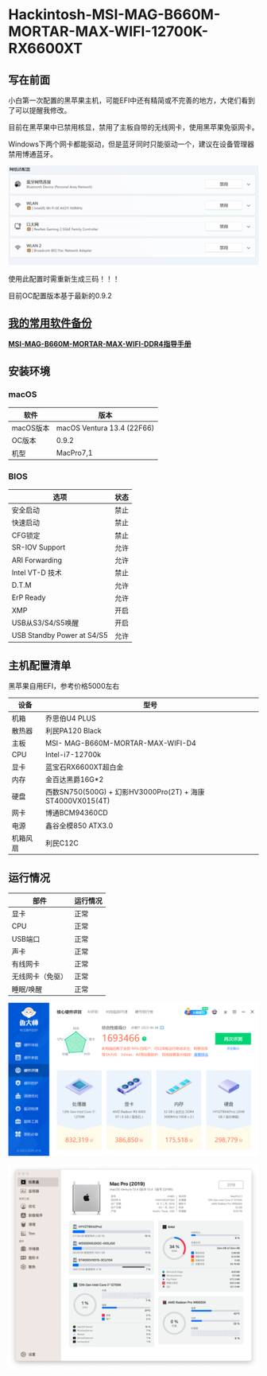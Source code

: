 # Hackintosh-MSI-MAG-B660M-MORTAR-MAX-WIFI-12700K-RX6600XT
## 写在前面

小白第一次配置的黑苹果主机，可能EFI中还有精简或不完善的地方，大佬们看到了可以提醒我修改。

目前在黑苹果中已禁用核显，禁用了主板自带的无线网卡，使用黑苹果免驱网卡。

Windows下两个网卡都能驱动，但是蓝牙同时只能驱动一个，建议在设备管理器禁用博通蓝牙。 

![屏幕截图 2023-06-23 102031](./assets/%E5%B1%8F%E5%B9%95%E6%88%AA%E5%9B%BE%202023-06-23%20102031.png)

使用此配置时需重新生成三码！！！

目前OC配置版本基于最新的0.9.2



## [我的常用软件备份](https://github.com/coocv/Hackintosh-MSI-B660M-MORTAR-MAX-WIFI-12700K-RX6600XT/blob/main/MyApps.md)

**[MSI-MAG-B660M-MORTAR-MAX-WIFI-DDR4指导手册](https://github.com/coocv/Hackintosh-MSI-B660M-MORTAR-MAX-WIFI-12700K-RX6600XT/blob/main/MSI.md)**



## 安装环境

### macOS

| 软件      | 版本                       |
| --------- | -------------------------- |
| macOS版本 | macOS Ventura 13.4 (22F66) |
| OC版本    | 0.9.2                      |
| 机型      | MacPro7,1                  |

### BIOS

| 选项                       | 状态 |
| -------------------------- | ---- |
| 安全启动                   | 禁止 |
| 快速启动                   | 禁止 |
| CFG锁定                    | 禁止 |
| SR-IOV Support             | 允许 |
| ARI Forwarding             | 允许 |
| Intel VT-D 技术            | 禁止 |
| D.T.M                      | 允许 |
| ErP Ready                  | 允许 |
| XMP                        | 开启 |
| USB从S3/S4/S5唤醒          | 开启 |
| USB Standby Power at S4/S5 | 允许 |

## 主机配置清单

黑苹果自用EFI，参考价格5000左右

| 设备     | 型号                                                      |
| -------- | --------------------------------------------------------- |
| 机箱     | 乔思伯U4 PLUS                                             |
| 散热器   | 利民PA120 Black                                           |
| 主板     | MSI- MAG-B660M-MORTAR-MAX-WIFI-D4                         |
| CPU      | Intel-i7-12700k                                           |
| 显卡     | 蓝宝石RX6600XT超白金                                      |
| 内存     | 金百达黑爵16G*2                                           |
| 硬盘     | 西数SN750(500G) + 幻影HV3000Pro(2T) + 海康ST4000VX015(4T) |
| 网卡     | 博通BCM94360CD                                            |
| 电源     | 鑫谷全模850 ATX3.0                                        |
| 机箱风扇 | 利民C12C                                                  |

## 运行情况

| 部件             | 运行情况 |
| ---------------- | -------- |
| 显卡             | 正常     |
| CPU              | 正常     |
| USB端口          | 正常     |
| 声卡             | 正常     |
| 有线网卡         | 正常     |
| 无线网卡（免驱） | 正常     |
| 睡眠/唤醒        | 正常     |

![f1df57260fd3ab5bda508ab561240134](./assets/f1df57260fd3ab5bda508ab561240134.png)

![f1df57260fd3ab5bda508ab561240134](./assets/b405698f24eb6fe4e64d20719ad21a00.png)
